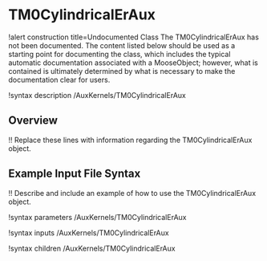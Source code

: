 # TM0CylindricalErAux

!alert construction title=Undocumented Class
The TM0CylindricalErAux has not been documented. The content listed below should be used as a starting point for
documenting the class, which includes the typical automatic documentation associated with a
MooseObject; however, what is contained is ultimately determined by what is necessary to make the
documentation clear for users.

!syntax description /AuxKernels/TM0CylindricalErAux

## Overview

!! Replace these lines with information regarding the TM0CylindricalErAux object.

## Example Input File Syntax

!! Describe and include an example of how to use the TM0CylindricalErAux object.

!syntax parameters /AuxKernels/TM0CylindricalErAux

!syntax inputs /AuxKernels/TM0CylindricalErAux

!syntax children /AuxKernels/TM0CylindricalErAux
